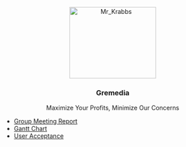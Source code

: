 <p align="center">
  <a href="https://getbootstrap.com/">
    <img src="https://mystickermania.com/cdn/stickers/spongebob/sb-happy-mr-krabs-512x512.png" alt="Mr_Krabbs" width="200" height="165">
  </a>
</p>
<h3 align="center">Gremedia</h3>
<p align="center">
  Maximize Your Profits, Minimize Our Concerns </p>

- [Group Meeting Report](https://github.com/orangeteddy11/test2025/blob/master/Week%205%20Group%20Meeting%20Report.docx)
- [Gantt Chart](https://github.com/orangeteddy11/test2025/blob/master/the%20dark%20one%20chart.xlsx%20-%20Dark.pdf)
- [User Acceptance](https://github.com/orangeteddy11/test2025/blob/master/_User%20Acceptance%20Tests.xlsx%20-%20Sheet1.pdf)
